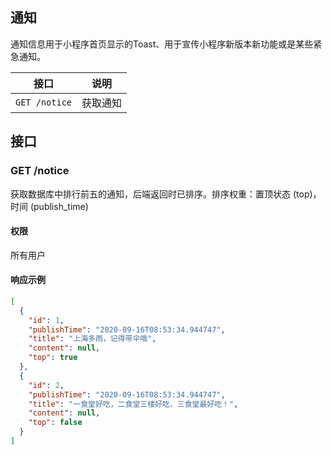 ## 通知

通知信息用于小程序首页显示的Toast、用于宣传小程序新版本新功能或是某些紧急通知。

接口 | 说明
---- | ----
`GET /notice` | 获取通知

## 接口

### GET /notice

获取数据库中排行前五的通知，后端返回时已排序。排序权重：置顶状态 (top)，时间 (publish_time)

#### 权限

所有用户

#### 响应示例

``` json
[
  {
    "id": 1,
    "publishTime": "2020-09-16T08:53:34.944747",
    "title": "上海多雨，记得带伞哦",
    "content": null,
    "top": true
  },
  {
    "id": 2,
    "publishTime": "2020-09-16T08:53:34.944747",
    "title": "一食堂好吃，二食堂三楼好吃，三食堂最好吃！",
    "content": null,
    "top": false
  }
]
```


